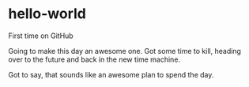 # hello-world
First time on GitHub

Going to make this day an awesome one. 
Got some time to kill, heading over to the future and back in the new time machine.

Got to say, that sounds like an awesome plan to spend the day.

